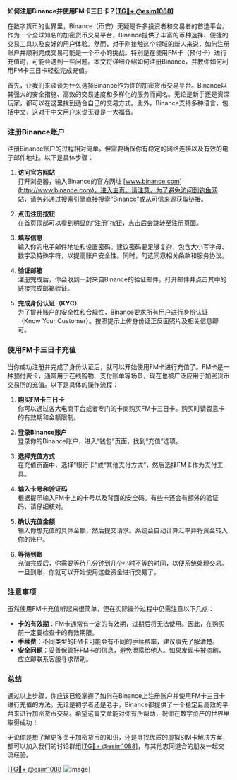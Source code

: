 **如何注册Binance并使用FM卡三日卡？[[TG💪+ @esim1088](https://t.me/s/esim1088)]**

在数字货币的世界里，Binance（币安）无疑是许多投资者和交易者的首选平台。作为一个全球知名的加密货币交易平台，Binance提供了丰富的币种选择、便捷的交易工具以及良好的用户体验。然而，对于刚接触这个领域的新人来说，如何注册账户并顺利完成交易可能是一个不小的挑战。特别是在使用FM卡（预付卡）进行充值时，可能会遇到一些问题。本文将详细介绍如何注册Binance，并教你如何利用FM卡三日卡轻松完成充值。

首先，让我们来谈谈为什么选择Binance作为你的加密货币交易平台。Binance以其强大的安全措施、高效的交易速度和多样化的服务而闻名。无论是新手还是资深玩家，都可以在这里找到适合自己的交易方式。此外，Binance支持多种语言，包括中文，这对于中文用户来说无疑是一大福音。

### 注册Binance账户

注册Binance账户的过程相对简单，但需要确保你有稳定的网络连接以及有效的电子邮件地址。以下是具体步骤：

1. **访问官方网站**  
   打开浏览器，输入Binance的官方网址 [www.binance.com](http://www.binance.com)，进入主页。请注意，为了避免访问到钓鱼网站，请务必通过搜索引擎直接搜索“Binance”或从可信来源获取链接。

2. **点击注册按钮**  
   在首页顶部可以看到明显的“注册”按钮，点击后会跳转至注册页面。

3. **填写信息**  
   输入你的电子邮件地址和设置密码。建议密码要足够复杂，包含大小写字母、数字及特殊字符，以提高账户安全性。同时，勾选同意相关条款和服务协议。

4. **验证邮箱**  
   注册完成后，你会收到一封来自Binance的验证邮件。打开邮件并点击其中的链接完成邮箱验证。

5. **完成身份认证（KYC）**  
   为了提升账户的安全性和合规性，Binance要求所有用户进行身份认证（Know Your Customer）。按照提示上传身份证正反面照片及相关信息即可。

### 使用FM卡三日卡充值

当你成功注册并完成了身份认证后，就可以开始使用FM卡进行充值了。FM卡是一种预付费卡，通常用于在线购物、支付账单等场景，现在也被广泛应用于加密货币交易所的充值。以下是具体的操作流程：

1. **购买FM卡三日卡**  
   你可以通过各大电商平台或者专门的卡商购买FM卡三日卡。购买时请留意卡的有效期和金额限制。

2. **登录Binance账户**  
   登录你的Binance账户，进入“钱包”页面，找到“充值”选项。

3. **选择充值方式**  
   在充值页面中，选择“银行卡”或“其他支付方式”，然后选择FM卡作为支付工具。

4. **输入卡号和验证码**  
   根据提示输入FM卡上的卡号以及背面的安全码。有些卡还会有额外的验证码，请仔细核对。

5. **确认充值金额**  
   输入你想充值的具体金额，然后提交请求。系统会自动计算汇率并将资金转入你的账户。

6. **等待到账**  
   充值完成后，你需要等待几分钟到几个小时不等的时间，以便系统处理交易。一旦到账，你就可以开始使用这些资金进行交易了。

### 注意事项

虽然使用FM卡充值听起来很简单，但在实际操作过程中仍需注意以下几点：

- **卡的有效期**：FM卡通常有一定的有效期，过期后将无法使用。因此，在购买前一定要检查卡的有效期限。
- **手续费**：不同类型的FM卡可能会有不同的手续费率，建议事先了解清楚。
- **安全问题**：妥善保管好FM卡的信息，避免泄露给他人。如果发现卡被盗刷，应立即联系客服寻求帮助。

### 总结

通过以上步骤，你应该已经掌握了如何在Binance上注册账户并使用FM卡三日卡进行充值的方法。无论是初学者还是老手，Binance都提供了一个稳定且高效的平台来进行加密货币交易。希望这篇文章能对你有所帮助，祝你在数字资产的世界里取得成功！

无论你是想了解更多关于加密货币的知识，还是寻找优质的虚拟SIM卡解决方案，都可以加入我们的讨论群组[[TG💪+ @esim1088](https://t.me/s/esim1088)]，与其他志同道合的朋友一起交流经验。

[[TG💪+ @esim1088](https://t.me/s/esim1088) ![Image](https://i.postimg.cc/4NQfJmqS/Snipaste-2025-05-13-00-14-12.png)]